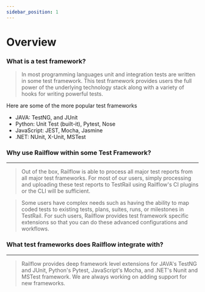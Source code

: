 ```yaml
---
sidebar_position: 1
---
```


# Overview

### What is a test framework?
>In most programming languages unit and integration tests are written in some test framework. This test framework provides users the full power of the underlying technology stack along with a variety of hooks for writing powerful tests. 

Here are some of the more popular test frameworks 
- JAVA: TestNG, and JUnit
- Python: Unit Test (built-it), Pytest, Nose
- JavaScript: JEST, Mocha, Jasmine
- .NET: NUnit, X-Unit, MSTest

### Why use Railflow within some Test Framework?
---------------------------------------------------------------------------------------------------
>Out of the box, Railflow is able to process all major test reports from all major test frameworks. For most of our users, simply processing and uploading these test reports to TestRail using Railflow's CI plugins or the CLI will be sufficient. 

>Some users have complex needs such as having the ability to map coded tests to existing tests, plans, suites, runs, or milestones in TestRail. For such users, Railflow provides test framework specific extensions so that you can do these advanced configurations and workflows.


### What test frameworks does Railflow integrate with?
---------------------------------------------------------------------------------------------------
>Railflow provides deep framework level extensions for JAVA's TestNG and JUnit, Python's Pytest, JavaScript's Mocha, and .NET's Nunit and MSTest framework. We are always working on adding support for new frameworks.

